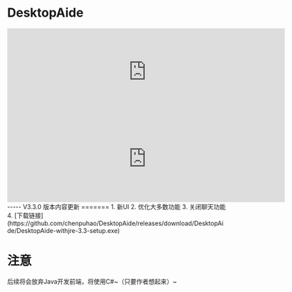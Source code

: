  DesktopAide
=====
<iframe 
src="https://afdian.net/leaflet?slug={1}" width="640" scrolling="no" height="200" frameborder="0"></iframe><iframe src="https://afdian.net/leaflet?slug={desktopaide}" width="640" scrolling="no" height="200" frameborder="0">
</iframe>
-----
V3.3.0 版本内容更新
=======
1. 新UI
2. 优化大多数功能
3. 关闭聊天功能
4. [下载链接](https://github.com/chenpuhao/DesktopAide/releases/download/DesktopAide/DesktopAide-withjre-3.3-setup.exe)

注意
====
后续将会放弃Java开发前端，将使用C#~（只要作者想起来）~
